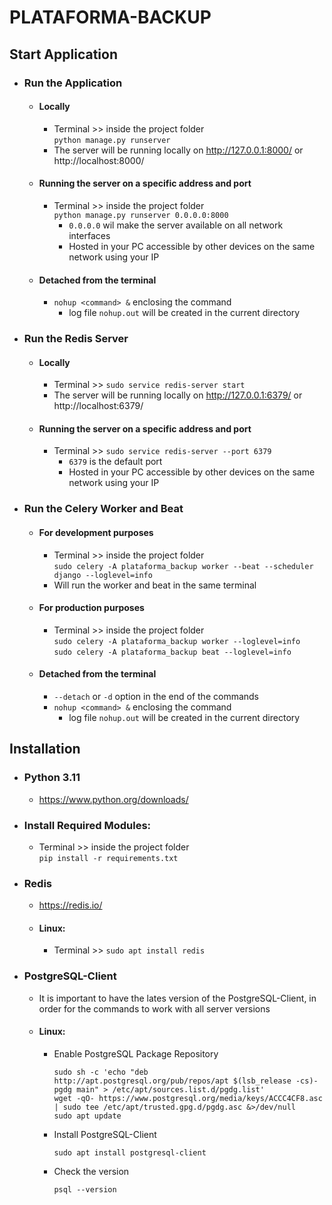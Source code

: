 # PLATAFORMA-BACKUP

## Start Application
- ### Run the Application
  - #### Locally
    - Terminal >> inside the project folder <br> ``python manage.py runserver``
    - The server will be running locally on http://127.0.0.1:8000/ or http://localhost:8000/
  - #### Running the server on a specific address and port
    - Terminal >> inside the project folder <br> ``python manage.py runserver 0.0.0.0:8000``
      - ``0.0.0.0`` wil make the server available on all network interfaces
      - Hosted in your PC accessible by other devices on the same network using your IP
  - #### Detached from the terminal
    - `nohup <command> &` enclosing the command
      - log file `nohup.out` will be created in the current directory
- ### Run the Redis Server
  - #### Locally
    - Terminal >> ``sudo service redis-server start``
    - The server will be running locally on http://127.0.0.1:6379/ or http://localhost:6379/
  - #### Running the server on a specific address and port
    - Terminal >> ``sudo service redis-server --port 6379``
      - ``6379`` is the default port
      - Hosted in your PC accessible by other devices on the same network using your IP
- ### Run the Celery Worker and Beat
  - #### For development purposes
    - Terminal >> inside the project folder <br> ``sudo celery -A plataforma_backup worker --beat --scheduler django --loglevel=info``
    - Will run the worker and beat in the same terminal
  - #### For production purposes
    - Terminal >> inside the project folder <br>
      ``sudo celery -A plataforma_backup worker --loglevel=info`` <br>
      ``sudo celery -A plataforma_backup beat --loglevel=info``
  - #### Detached from the terminal
    - `--detach` or `-d` option in the end of the commands
    - `nohup <command> &` enclosing the command
      - log file `nohup.out` will be created in the current directory


## Installation
- ### Python 3.11
    - https://www.python.org/downloads/
- ### Install Required Modules:
  - Terminal >> inside the project folder <br> ``pip install -r requirements.txt``
- ### Redis
  - https://redis.io/
  - #### Linux:
    - Terminal >> ``sudo apt install redis``
- ### PostgreSQL-Client
  - It is important to have the lates version of the PostgreSQL-Client, in order for the commands to work with all server versions
  - #### Linux:
    - Enable PostgreSQL Package Repository
      ```
      sudo sh -c 'echo "deb http://apt.postgresql.org/pub/repos/apt $(lsb_release -cs)-pgdg main" > /etc/apt/sources.list.d/pgdg.list'
      wget -qO- https://www.postgresql.org/media/keys/ACCC4CF8.asc | sudo tee /etc/apt/trusted.gpg.d/pgdg.asc &>/dev/null
      sudo apt update
      ```
    - Install PostgreSQL-Client
      ```
      sudo apt install postgresql-client
      ```
    - Check the version
      ```
      psql --version
      ```
